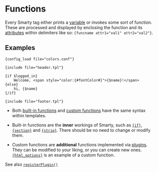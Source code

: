 # Functions

Every Smarty tag either prints a [variable](./language-syntax-variables.md) or
invokes some sort of function. These are processed and displayed by
enclosing the function and its [attributes](./language-syntax-attributes.md)
within delimiters like so: `{funcname attr1="val1" attr2="val2"}`.

## Examples

```smarty
{config_load file="colors.conf"}

{include file="header.tpl"}

{if $logged_in}
    Welcome, <span style="color:{#fontColor#}">{$name}!</span>
{else}
    hi, {$name}
{/if}

{include file="footer.tpl"}
```
      
-   Both [built-in functions](../language-builtin-functions/index.md) and [custom
    functions](../language-custom-functions/index.md) have the same syntax within
    templates.

-   Built-in functions are the **inner** workings of Smarty, such as
    [`{if}`](../language-builtin-functions/language-function-if.md),
    [`{section}`](../language-builtin-functions/language-function-section.md) and
    [`{strip}`](../language-builtin-functions/language-function-strip.md). There should be no need to
    change or modify them.

-   Custom functions are **additional** functions implemented via
    [plugins](../../programmers/plugins.md). They can be modified to your liking, or you can
    create new ones. [`{html_options}`](../language-custom-functions/language-function-html-options.md)
    is an example of a custom function.

See also [`registerPlugin()`](../../programmers/api-functions/api-register-plugin.md)
